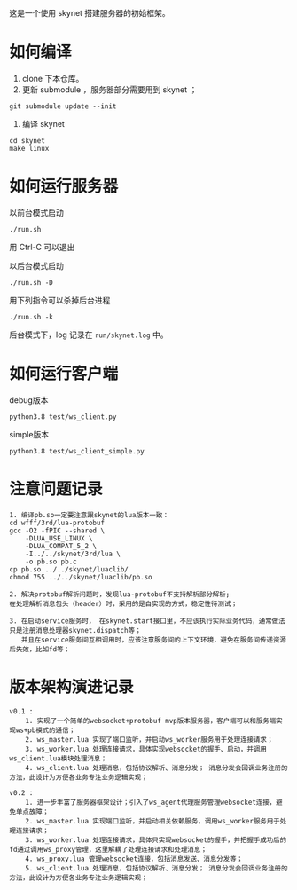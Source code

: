 这是一个使用 skynet 搭建服务器的初始框架。

如何编译
========

1. clone 下本仓库。
2. 更新 submodule ，服务器部分需要用到 skynet ；
```
git submodule update --init
```
1. 编译 skynet
```
cd skynet
make linux
```


如何运行服务器
==============

以前台模式启动
```
./run.sh
```
用 Ctrl-C 可以退出

以后台模式启动
```
./run.sh -D
```

用下列指令可以杀掉后台进程
```
./run.sh -k
```

后台模式下，log 记录在 `run/skynet.log` 中。

如何运行客户端
==============
debug版本
```
python3.8 test/ws_client.py
```
simple版本
```
python3.8 test/ws_client_simple.py
```



注意问题记录
==============
```
1. 编译pb.so一定要注意跟skynet的lua版本一致：
cd wfff/3rd/lua-protobuf
gcc -O2 -fPIC --shared \
    -DLUA_USE_LINUX \
    -DLUA_COMPAT_5_2 \
    -I../../skynet/3rd/lua \
    -o pb.so pb.c
cp pb.so ../../skynet/luaclib/
chmod 755 ../../skynet/luaclib/pb.so
```

```
2. 解决protobuf解析问题时，发现lua-protobuf不支持解析部分解析; 
在处理解析消息包头（header）时，采用的是自实现的方式，稳定性待测试；
```

```
3. 在启动service服务时， 在skynet.start接口里，不应该执行实际业务代码，通常做法只是注册消息处理器skynet.dispatch等；
   并且在service服务间互相调用时，应该注意服务间的上下文环境，避免在服务间传递资源后失效，比如fd等；
```


版本架构演进记录
==============
```
v0.1 :
    1. 实现了一个简单的websocket+protobuf mvp版本服务器，客户端可以和服务端实现ws+pb模式的通信；
    2. ws_master.lua 实现了端口监听，并启动ws_worker服务用于处理连接请求；
    3. ws_worker.lua 处理连接请求，具体实现websocket的握手、启动，并调用ws_client.lua模块处理消息；
    4. ws_client.lua 处理消息，包括协议解析、消息分发； 消息分发会回调业务注册的方法，此设计为方便各业务专注业务逻辑实现；
```

```
v0.2 :
    1. 进一步丰富了服务器框架设计；引入了ws_agent代理服务管理websocket连接，避免单点故障；
    2. ws_master.lua 实现端口监听，并启动相关依赖服务，调用ws_worker服务用于处理连接请求；
    3. ws_worker.lua 处理连接请求，具体只实现websocket的握手，并把握手成功后的fd通过调用ws_proxy管理，这里解耦了处理连接请求和处理消息；
    4. ws_proxy.lua 管理websocket连接，包括消息发送、消息分发等；
    5. ws_client.lua 处理消息，包括协议解析、消息分发； 消息分发会回调业务注册的方法，此设计为方便各业务专注业务逻辑实现；
```
